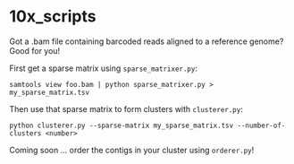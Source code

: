 # 10x_scripts

Got a .bam file containing barcoded reads aligned to a reference genome? Good for you!

First get a sparse matrix using `sparse_matrixer.py`:

`samtools view foo.bam | python sparse_matrixer.py > my_sparse_matrix.tsv`

Then use that sparse matrix to form clusters with `clusterer.py`:

`python clusterer.py --sparse-matrix my_sparse_matrix.tsv --number-of-clusters <number>`

Coming soon ... order the contigs in your cluster using `orderer.py`!
